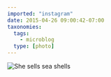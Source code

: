 ```yaml
---
imported: "instagram"
date: 2015-04-26 09:00:42-07:00
taxonomies:
  tags:
    - microblog
  type: [photo]
---
```

![She sells sea shells](/media/images/photos/2015/04/50279dfa29e4db11c0b96e16c1e60b69.jpg)

